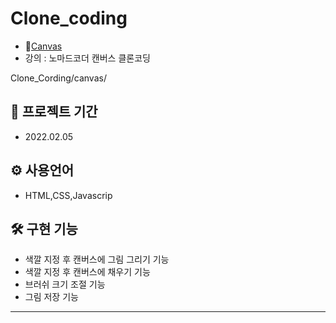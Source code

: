 # Clone_coding

* 💨[Canvas](https://mingnana.github.io/Clone_Cording/canvas/index.html) 
* 강의 : 노마드코더 캔버스 클론코딩

Clone_Cording/canvas/



📆 프로젝트 기간
-
* 2022.02.05


⚙ 사용언어
-
* HTML,CSS,Javascrip 


🛠 구현 기능
-
* 색깔 지정 후 캔버스에 그림 그리기 기능
* 색깔 지정 후 캔버스에 채우기 기능
* 브러쉬 크기 조절 기능
* 그림 저장 기능


***
